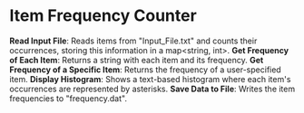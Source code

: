 # Item Frequency Counter
**Read Input File**: Reads items from "Input_File.txt" and counts their occurrences, storing this information in a map<string, int>.
**Get Frequency of Each Item**: Returns a string with each item and its frequency.
**Get Frequency of a Specific Item**: Returns the frequency of a user-specified item.
**Display Histogram**: Shows a text-based histogram where each item's occurrences are represented by asterisks.
**Save Data to File**: Writes the item frequencies to "frequency.dat".
